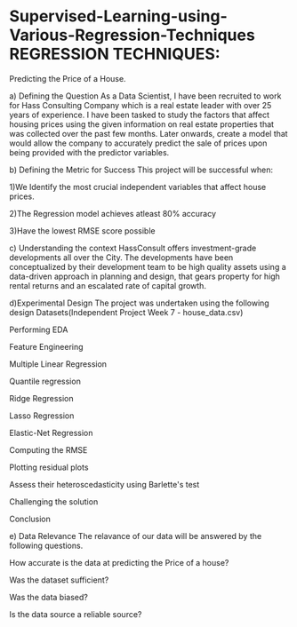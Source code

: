 # Supervised-Learning-using-Various-Regression-Techniques  REGRESSION TECHNIQUES:

Predicting the Price of a House.

  a) Defining the Question
As a Data Scientist, I have been recruited to work for Hass Consulting Company which is a real estate leader with over 25 years of experience. I have been tasked to study the factors that affect housing prices using the given information on real estate properties that was collected over the past few months. Later onwards, create a model that would allow the company to accurately predict the sale of prices upon being provided with the predictor variables.


  b) Defining the Metric for Success
This project will be successful when:

1)We Identify the most crucial independent variables that affect house prices.

2)The Regression model achieves atleast 80% accuracy

3)Have the lowest RMSE score possible

c) Understanding the context
HassConsult offers investment-grade developments all over the City. The developments have been conceptualized by their development team to be high quality assets using a data-driven approach in planning and design, that gears property for high rental returns and an escalated rate of capital growth.

d)Experimental Design
The project was undertaken using the following design Datasets(Independent Project Week 7 - house_data.csv)

Performing EDA

Feature Engineering

Multiple Linear Regression

Quantile regression

Ridge Regression

Lasso Regression

Elastic-Net Regression

Computing the RMSE

Plotting residual plots

Assess their heteroscedasticity using Barlette's test

Challenging the solution

Conclusion

e) Data Relevance
The relavance of our data will be answered by the following questions.

How accurate is the data at predicting the Price of a house?

Was the dataset sufficient?

Was the data biased?

Is the data source a reliable source?
